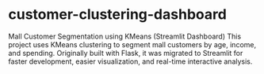 # customer-clustering-dashboard
Mall Customer Segmentation using KMeans (Streamlit Dashboard) This project uses KMeans clustering to segment mall customers by age, income, and spending. Originally built with Flask, it was migrated to Streamlit for faster development, easier visualization, and real-time interactive analysis.
